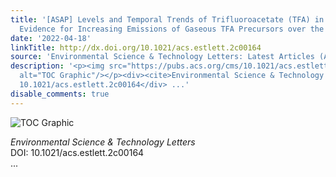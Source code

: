 ```yaml
---
title: '[ASAP] Levels and Temporal Trends of Trifluoroacetate (TFA) in Archived Plants:
  Evidence for Increasing Emissions of Gaseous TFA Precursors over the Last Decades'
date: '2022-04-18'
linkTitle: http://dx.doi.org/10.1021/acs.estlett.2c00164
source: 'Environmental Science & Technology Letters: Latest Articles (ACS Publications)'
description: '<p><img src="https://pubs.acs.org/cms/10.1021/acs.estlett.2c00164/asset/images/medium/ez2c00164_0002.gif"
  alt="TOC Graphic"/></p><div><cite>Environmental Science & Technology Letters</cite></div><div>DOI:
  10.1021/acs.estlett.2c00164</div> ...'
disable_comments: true
---
```

<p><img src="https://pubs.acs.org/cms/10.1021/acs.estlett.2c00164/asset/images/medium/ez2c00164_0002.gif" alt="TOC Graphic"/></p><div><cite>Environmental Science & Technology Letters</cite></div><div>DOI: 10.1021/acs.estlett.2c00164</div> ...